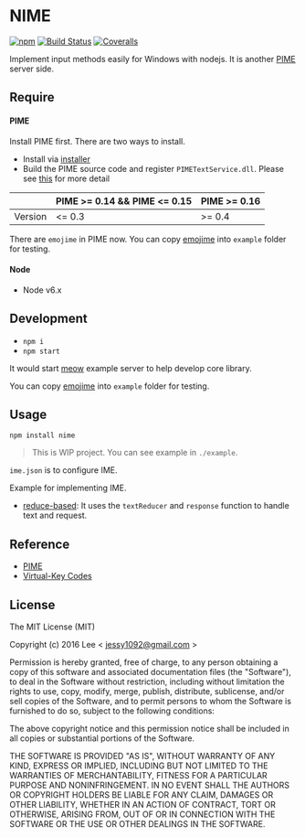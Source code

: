 NIME
=============
[![npm][npm-image]][npm-url] [![Build Status][travis-ci-image]][travis-ci-url] [![Coveralls][coveralls-img]][coveralls-url]

Implement input methods easily for Windows with nodejs. It is another [PIME](https://github.com/EasyIME/PIME) server side.

## Require

#### PIME

Install PIME first. There are two ways to install.

- Install via [installer](https://github.com/EasyIME/PIME/releases)
- Build the PIME source code and register `PIMETextService.dll`. Please see [this](https://github.com/EasyIME/PIME#install) for more detail

|         | PIME >= 0.14 && PIME <= 0.15 | PIME >= 0.16 |
| ------- | ---------------------------- | ------------ |
| Version | <= 0.3                       | >= 0.4       |

There are `emojime` in PIME now. You can copy [emojime](https://github.com/EasyIME/emojime) into `example` folder for testing.


#### Node

- Node v6.x

## Development

- `npm i`
- `npm start`

It would start [meow](/example/meow/README.md) example server to help develop core library.

You can copy [emojime](https://github.com/EasyIME/emojime) into `example` folder for testing.


## Usage

```
npm install nime
```

> This is WIP project. You can see example in `./example`.

`ime.json` is to configure IME.

Example for implementing IME.
- [reduce-based](/example/meow/README.md): It uses the `textReducer` and `response` function to handle text and request.

## Reference

- [PIME](https://github.com/EasyIME/PIME)
- [Virtual-Key Codes](https://msdn.microsoft.com/zh-tw/library/windows/desktop/dd375731%28v=vs.85%29.aspx)


## License

The MIT License (MIT)

Copyright (c) 2016 Lee  < jessy1092@gmail.com >

Permission is hereby granted, free of charge, to any person obtaining a copy of
this software and associated documentation files (the "Software"), to deal in
the Software without restriction, including without limitation the rights to
use, copy, modify, merge, publish, distribute, sublicense, and/or sell copies of
the Software, and to permit persons to whom the Software is furnished to do so,
subject to the following conditions:

The above copyright notice and this permission notice shall be included in all
copies or substantial portions of the Software.

THE SOFTWARE IS PROVIDED "AS IS", WITHOUT WARRANTY OF ANY KIND, EXPRESS OR
IMPLIED, INCLUDING BUT NOT LIMITED TO THE WARRANTIES OF MERCHANTABILITY, FITNESS
FOR A PARTICULAR PURPOSE AND NONINFRINGEMENT. IN NO EVENT SHALL THE AUTHORS OR
COPYRIGHT HOLDERS BE LIABLE FOR ANY CLAIM, DAMAGES OR OTHER LIABILITY, WHETHER
IN AN ACTION OF CONTRACT, TORT OR OTHERWISE, ARISING FROM, OUT OF OR IN
CONNECTION WITH THE SOFTWARE OR THE USE OR OTHER DEALINGS IN THE SOFTWARE.

[npm-image]: https://img.shields.io/npm/v/nime.svg?style=flat-square
[npm-url]: https://www.npmjs.com/package/nime

[travis-ci-image]: https://img.shields.io/travis/EasyIME/NIME.svg?style=flat-square
[travis-ci-url]: https://travis-ci.org/EasyIME/NIME

[coveralls-img]: https://img.shields.io/coveralls/EasyIME/NIME.svg?style=flat-square
[coveralls-url]: https://coveralls.io/github/EasyIME/NIME
